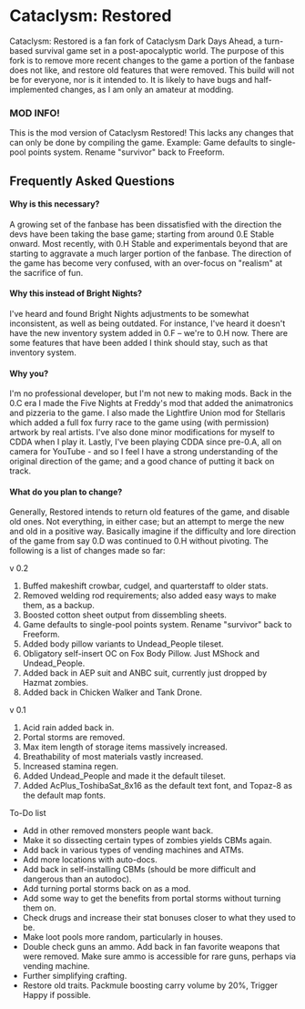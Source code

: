 # Cataclysm: Restored

Cataclysm: Restored is a fan fork of Cataclysm Dark Days Ahead, a turn-based survival game set in a post-apocalyptic world.  The purpose of this fork is to remove more recent changes to the game a portion of the fanbase does not like, and restore old features that were removed.  This build will not be for everyone, nor is it intended to.  It is likely to have bugs and half-implemented changes, as I am only an amateur at modding.

### MOD INFO!
This is the mod version of Cataclysm Restored!  This lacks any changes that can only be done by compiling the game.  Example: Game defaults to single-pool points system.  Rename "survivor" back to Freeform.


## Frequently Asked Questions

#### Why is this necessary?

A growing set of the fanbase has been dissatisfied with the direction the devs have been taking the base game; starting from around 0.E Stable onward.  Most recently, with 0.H Stable and experimentals beyond that are starting to aggravate a much larger portion of the fanbase.  The direction of the game has become very confused, with an over-focus on "realism" at the sacrifice of fun.

#### Why this instead of Bright Nights?

I've heard and found Bright Nights adjustments to be somewhat inconsistent, as well as being outdated.  For instance, I've heard it doesn't have the new inventory system added in 0.F – we're to 0.H now.  There are some features that have been added I think should stay, such as that inventory system.

#### Why you?

I'm no professional developer, but I'm not new to making mods.  Back in the 0.C era I made the Five Nights at Freddy's mod that added the animatronics and pizzeria to the game.  I also made the Lightfire Union mod for Stellaris which added a full fox furry race to the game using (with permission) artwork by real artists.  I've also done minor modifications for myself to CDDA when I play it.  Lastly, I've been playing CDDA since pre-0.A, all on camera for YouTube - and so I feel I have a strong understanding of the original direction of the game; and a good chance of putting it back on track.

#### What do you plan to change?

Generally, Restored intends to return old features of the game, and disable old ones.  Not everything, in either case; but an attempt to merge the new and old in a positive way.  Basically imagine if the difficulty and lore direction of the game from say 0.D was continued to 0.H without pivoting.  The following is a list of changes made so far:


v 0.2

1. Buffed makeshift crowbar, cudgel, and quarterstaff to older stats.
2. Removed welding rod requirements; also added easy ways to make them, as a backup.
3. Boosted cotton sheet output from dissembling sheets.
4. Game defaults to single-pool points system.  Rename "survivor" back to Freeform.
5. Added body pillow variants to Undead_People tileset.
6. Obligatory self-insert OC on Fox Body Pillow. Just MShock and Undead_People.
7. Added back in AEP suit and ANBC suit, currently just dropped by Hazmat zombies.
8. Added back in Chicken Walker and Tank Drone.

v 0.1

1. Acid rain added back in.
2. Portal storms are removed.
3. Max item length of storage items massively increased.
4. Breathability of most materials vastly increased.
5. Increased stamina regen.
5. Added Undead_People and made it the default tileset.
6. Added AcPlus_ToshibaSat_8x16 as the default text font, and Topaz-8 as the default map fonts.

To-Do list

* Add in other removed monsters people want back.
* Make it so dissecting certain types of zombies yields CBMs again.
* Add back in various types of vending machines and ATMs.
* Add more locations with auto-docs.
* Add back in self-installing CBMs (should be more difficult and dangerous than an autodoc).
* Add turning portal storms back on as a mod.
* Add some way to get the benefits from portal storms without turning them on.
* Check drugs and increase their stat bonuses closer to what they used to be.
* Make loot pools more random, particularly in houses.
* Double check guns an ammo.  Add back in fan favorite weapons that were removed.  Make sure ammo is accessible for rare guns, perhaps via vending machine.
* Further simplifying crafting.
* Restore old traits.  Packmule boosting carry volume by 20%, Trigger Happy if possible.
